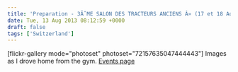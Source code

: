 ```yaml
---
title: 'Preparation - 3ÃˆME SALON DES TRACTEURS ANCIENS Â» (17 et 18 AoÃ»t 2013)'
date: Tue, 13 Aug 2013 08:12:59 +0000
draft: false
tags: ['Switzerland']
---
```


\[flickr-gallery mode="photoset" photoset="72157635047444443"\] Images as I drove home from the gym. [Events page](http://www.musee-chiblins.ch/EVENEMENTS.html)